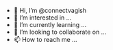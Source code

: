 - 👋 Hi, I’m @connectvagish
- 👀 I’m interested in ...
- 🌱 I’m currently learning ...
- 💞️ I’m looking to collaborate on ...
- 📫 How to reach me ...

<!---
connectvagish/connectvagish is a ✨ special ✨ repository because its `README.md` (this file) appears on your GitHub profile.
You can click the Preview link to take a look at your changes.
--->
